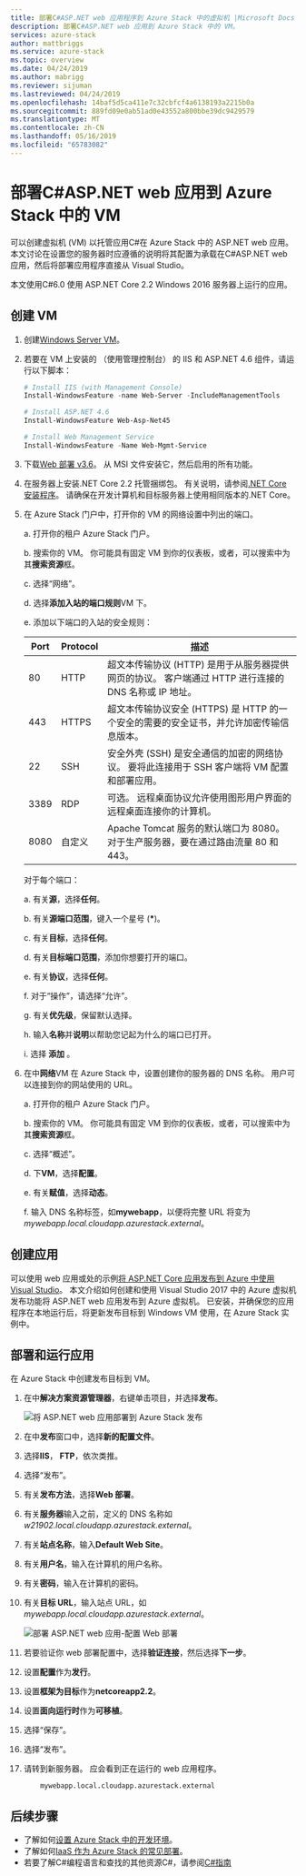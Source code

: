 ```yaml
---
title: 部署C#ASP.NET web 应用程序到 Azure Stack 中的虚拟机 |Microsoft Docs
description: 部署C#ASP.NET web 应用到 Azure Stack 中的 VM。
services: azure-stack
author: mattbriggs
ms.service: azure-stack
ms.topic: overview
ms.date: 04/24/2019
ms.author: mabrigg
ms.reviewer: sijuman
ms.lastreviewed: 04/24/2019
ms.openlocfilehash: 14baf5d5ca411e7c32cbfcf4a6138193a2215b0a
ms.sourcegitcommit: 889fd09e0ab51ad0e43552a800bbe39dc9429579
ms.translationtype: MT
ms.contentlocale: zh-CN
ms.lasthandoff: 05/16/2019
ms.locfileid: "65783082"
---
```

# <a name="deploy-a-c-aspnet-web-app-to-a-vm-in-azure-stack"></a>部署C#ASP.NET web 应用到 Azure Stack 中的 VM

可以创建虚拟机 (VM) 以托管应用C#在 Azure Stack 中的 ASP.NET web 应用。 本文讨论在设置您的服务器时应遵循的说明将其配置为承载在C#ASP.NET web 应用，然后将部署应用程序直接从 Visual Studio。

本文使用C#6.0 使用 ASP.NET Core 2.2 Windows 2016 服务器上运行的应用。

## <a name="create-a-vm"></a>创建 VM

1. 创建[Windows Server VM](azure-stack-quick-windows-portal.md)。

1. 若要在 VM 上安装的 （使用管理控制台） 的 IIS 和 ASP.NET 4.6 组件，请运行以下脚本：

    ```PowerShell  
    # Install IIS (with Management Console)
    Install-WindowsFeature -name Web-Server -IncludeManagementTools
    
    # Install ASP.NET 4.6
    Install-WindowsFeature Web-Asp-Net45
    
    # Install Web Management Service
    Install-WindowsFeature -Name Web-Mgmt-Service
    ```

1. 下载[Web 部署 v3.6](https://www.microsoft.com/download/details.aspx?id=43717)。 从 MSI 文件安装它，然后启用的所有功能。

1. 在服务器上安装.NET Core 2.2 托管捆绑包。 有关说明，请参阅[.NET Core 安装程序](https://dotnet.microsoft.com/download/dotnet-core/2.2)。 请确保在开发计算机和目标服务器上使用相同版本的.NET Core。

1. 在 Azure Stack 门户中，打开你的 VM 的网络设置中列出的端口。

    a. 打开你的租户 Azure Stack 门户。

    b. 搜索你的 VM。 你可能具有固定 VM 到你的仪表板，或者，可以搜索中为其**搜索资源**框。

    c. 选择“网络”。

    d. 选择**添加入站的端口规则**VM 下。

    e. 添加以下端口的入站的安全规则：

    | Port | Protocol | 描述 |
    | --- | --- | --- |
    | 80 | HTTP | 超文本传输协议 (HTTP) 是用于从服务器提供网页的协议。 客户端通过 HTTP 进行连接的 DNS 名称或 IP 地址。 |
    | 443 | HTTPS | 超文本传输协议安全 (HTTPS) 是 HTTP 的一个安全的需要的安全证书，并允许加密传输信息版本。  |
    | 22 | SSH | 安全外壳 (SSH) 是安全通信的加密的网络协议。 要将此连接用于 SSH 客户端将 VM 配置和部署应用。 |
    | 3389 | RDP | 可选。 远程桌面协议允许使用图形用户界面的远程桌面连接你的计算机。   |
    | 8080 | 自定义 | Apache Tomcat 服务的默认端口为 8080。 对于生产服务器，要在通过路由流量 80 和 443。 |

    对于每个端口：

    a. 有关**源**，选择**任何**。

    b. 有关**源端口范围**，键入一个星号 (**\***)。

    c. 有关**目标**，选择**任何**。

    d. 有关**目标端口范围**，添加你想要打开的端口。

    e. 有关**协议**，选择**任何**。

    f. 对于“操作”，请选择“允许”。

    g. 有关**优先级**，保留默认选择。

    h. 输入**名称**并**说明**以帮助您记起为什么的端口已打开。

    i. 选择 **添加** 。

1.  在中**网络**VM 在 Azure Stack 中，设置创建你的服务器的 DNS 名称。 用户可以连接到你的网站使用的 URL。

    a. 打开你的租户 Azure Stack 门户。

    b. 搜索你的 VM。 你可能具有固定 VM 到你的仪表板，或者，可以搜索中为其**搜索资源**框。

    c. 选择“概述”。

    d. 下**VM**，选择**配置**。

    e. 有关**赋值**，选择**动态**。

    f. 输入 DNS 名称标签，如**mywebapp**，以便将完整 URL 将变为*mywebapp.local.cloudapp.azurestack.external*。

## <a name="create-an-app"></a>创建应用 

可以使用 web 应用或处的示例[将 ASP.NET Core 应用发布到 Azure 中使用 Visual Studio](https://docs.microsoft.com/aspnet/core/tutorials/razor-pages/razor-pages-start?view=aspnetcore-2.2&tabs=visual-studio
)。 本文介绍如何创建和使用 Visual Studio 2017 中的 Azure 虚拟机发布功能将 ASP.NET web 应用发布到 Azure 虚拟机。 已安装，并确保您的应用程序在本地运行后，将更新发布目标到 Windows VM 使用，在 Azure Stack 实例中。

## <a name="deploy-and-run-the-app"></a>部署和运行应用

在 Azure Stack 中创建发布目标到 VM。

1. 在中**解决方案资源管理器**，右键单击项目，并选择**发布**。

    ![将 ASP.NET web 应用部署到 Azure Stack 发布](media/azure-stack-dev-start-howto-vm-dotnet/deploy-app-to-azure-stack.png)

1. 在中**发布**窗口中，选择**新的配置文件**。
1. 选择**IIS**， **FTP**，依次类推。
1. 选择“发布”。
1. 有关**发布方法**，选择**Web 部署**。
1. 有关**服务器**输入之前，定义的 DNS 名称如*w21902.local.cloudapp.azurestack.external*。
1. 有关**站点名称**，输入**Default Web Site**。
1. 有关**用户名**，输入在计算机的用户名称。
1. 有关**密码**，输入在计算机的密码。
1. 有关**目标 URL**，输入站点 URL，如*mywebapp.local.cloudapp.azurestack.external*。

    ![部署 ASP.NET web 应用-配置 Web 部署](media/azure-stack-dev-start-howto-vm-dotnet/configure-web-deploy.png)

1. 若要验证你 web 部署配置中，选择**验证连接**，然后选择**下一步**。
1. 设置**配置**作为**发行**。
1. 设置**框架为目标**作为**netcoreapp2.2**。
1. 设置**面向运行时**作为**可移植**。
1. 选择“保存”。
1. 选择“发布”。
1. 请转到新服务器。 应会看到正在运行的 web 应用程序。

    ```http  
        mywebapp.local.cloudapp.azurestack.external
    ```

## <a name="next-steps"></a>后续步骤

- 了解如何[设置 Azure Stack 中的开发环境](azure-stack-dev-start.md)。
- 了解如何[IaaS 作为 Azure Stack 的常见部署](azure-stack-dev-start-deploy-app.md)。
- 若要了解C#编程语言和查找的其他资源C#，请参阅[C#指南](https://docs.microsoft.com/dotnet/csharp/)
